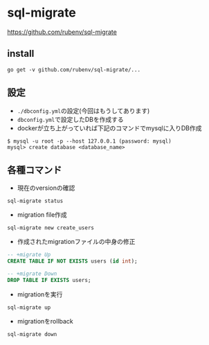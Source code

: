 # sql-migrate
https://github.com/rubenv/sql-migrate

## install
```
go get -v github.com/rubenv/sql-migrate/...
```

## 設定
- `./dbconfig.yml`の設定(今回はもうしてあります)
- `dbconfig.yml`で設定したDBを作成する
- dockerが立ち上がっていれば下記のコマンドでmysqlに入りDB作成
```
$ mysql -u root -p --host 127.0.0.1 (password: mysql)
mysql> create database <database_name>
```

## 各種コマンド
- 現在のversionの確認
```
sql-migrate status
```

- migration file作成
```
sql-migrate new create_users
```
- 作成されたmigrationファイルの中身の修正
```sql
-- +migrate Up
CREATE TABLE IF NOT EXISTS users (id int);

-- +migrate Down
DROP TABLE IF EXISTS users;
```

- migrationを実行
```
sql-migrate up
```

- migrationをrollback
```
sql-migrate down
```